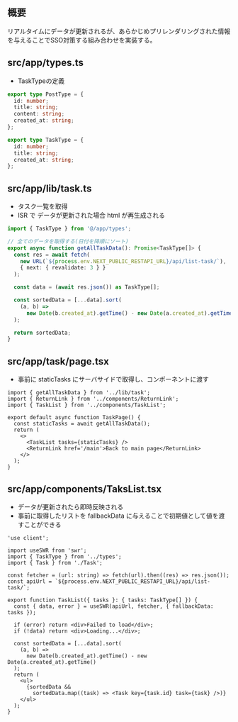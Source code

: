 ## 概要

リアルタイムにデータが更新されるが、あらかじめプリレンダリングされた情報を与えることでSSO対策する組み合わせを実装する。

## src/app/types.ts

- TaskTypeの定義

```ts
export type PostType = {
  id: number;
  title: string;
  content: string;
  created_at: string;
};

export type TaskType = {
  id: number;
  title: string;
  created_at: string;
};
```

## src/app/lib/task.ts 

- タスク一覧を取得
- ISR で データが更新された場合 html が再生成される

```ts
import { TaskType } from '@/app/types';

// 全てのデータを取得する(日付を降順にソート)
export async function getAllTaskData(): Promise<TaskType[]> {
  const res = await fetch(
    new URL(`${process.env.NEXT_PUBLIC_RESTAPI_URL}/api/list-task/`),
    { next: { revalidate: 3 } }
  );

  const data = (await res.json()) as TaskType[];

  const sortedData = [...data].sort(
    (a, b) =>
      new Date(b.created_at).getTime() - new Date(a.created_at).getTime()
  );

  return sortedData;
}
```

## src/app/task/page.tsx

- 事前に staticTasks にサーバサイドで取得し、コンポーネントに渡す

```tsx
import { getAllTaskData } from '../lib/task';
import { ReturnLink } from '../components/ReturnLink';
import { TaskList } from '../components/TaskList';

export default async function TaskPage() {
  const staticTasks = await getAllTaskData();
  return (
    <>
      <TaskList tasks={staticTasks} />
      <ReturnLink href='/main'>Back to main page</ReturnLink>
    </>
  );
}
```

## src/app/components/TaksList.tsx

- データが更新されたら即時反映される
- 事前に取得したリストを fallbackData に与えることで初期値として値を渡すことができる

```tsx
'use client';

import useSWR from 'swr';
import { TaskType } from '../types';
import { Task } from './Task';

const fetcher = (url: string) => fetch(url).then((res) => res.json());
const apiUrl = `${process.env.NEXT_PUBLIC_RESTAPI_URL}/api/list-task/`;

export function TaskList({ tasks }: { tasks: TaskType[] }) {
  const { data, error } = useSWR(apiUrl, fetcher, { fallbackData: tasks });

  if (error) return <div>Failed to load</div>;
  if (!data) return <div>Loading...</div>;

  const sortedData = [...data].sort(
    (a, b) =>
      new Date(b.created_at).getTime() - new Date(a.created_at).getTime()
  );
  return (
    <ul>
      {sortedData &&
        sortedData.map((task) => <Task key={task.id} task={task} />)}
    </ul>
  );
}
```
